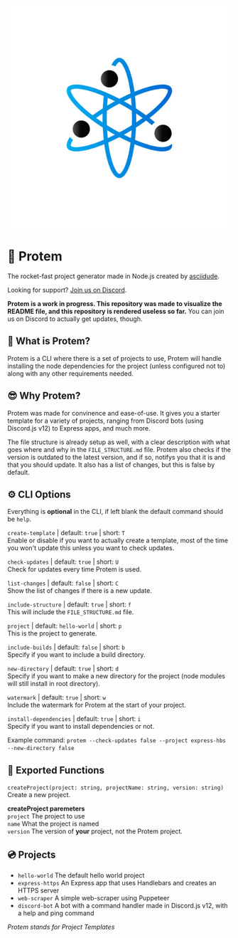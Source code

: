 <center>
    <img src="images/icon.png"></img>
</center>

# :rocket: Protem

The rocket-fast project generator made in Node.js created by [asciidude](https://www.github.com/asciidude).

Looking for support? [Join us on Discord](https://discord.gg/NBxHE5UyTD).

<b>Protem is a work in progress. This repository was made to visualize the README file, and this repository is rendered useless so far.</b> You can join us on Discord to actually get updates, though.

## :thinking:  What is Protem?
Protem is a CLI where there is a set of projects to use, Protem will handle installing the node dependencies for the project (unless configured not to) along with any other requirements needed.

## :sunglasses: Why Protem?
Protem was made for convinence and ease-of-use. It gives you a starter template for a variety of projects, ranging from Discord bots (using Discord.js v12) to Express apps, and much more.

The file structure is already setup as well, with a clear description with what goes where and why in the `FILE_STRUCTURE.md` file. Protem also checks if the version is outdated to the latest version, and if so, notifys you that it is and that you should update. It also has a list of changes, but this is false by default.

## :gear: CLI Options
Everything is <b>optional</b> in the CLI, if left blank the default command should be `help`.

`create-template` | default: `true` | short: `T`\
Enable or disable if you want to actually create a template, most of the time you won't update this unless you want to check updates.

`check-updates` | default: `true` | short: `U`\
Check for updates every time Protem is used.

`list-changes` | default: `false` | short: `C`\
Show the list of changes if there is a new update.

`include-structure` | default: `true` | short: `f`\
This will include the `FILE_STRUCTURE.md` file.

`project` | default: `hello-world` | short: `p`\
This is the project to generate.

`include-builds` | default: `false` | short: `b`\
Specify if you want to include a build directory.

`new-directory` | default: `true` | short: `d`\
Specify if you want to make a new directory for the project (node modules will still install in root directory).

`watermark` | default: `true` | short: `w`\
Include the watermark for Protem at the start of your project.

`install-dependencies` | default: `true` | short: `i`\
Specify if you want to install dependencies or not.

Example command: `protem --check-updates false --project express-hbs --new-directory false`

## :robot: Exported Functions
`createProject(project: string, projectName: string, version: string)` Create a new project.

<b>createProject paremeters</b>\
`project` The project to use\
`name` What the project is named\
`version` The version of <b>your</b> project, not the Protem project.

## :cd: Projects

* `hello-world` The default hello world project
* `express-https` An Express app that uses Handlebars and creates an HTTPS server
* `web-scraper` A simple web-scraper using Puppeteer
* `discord-bot` A bot with a command handler made in Discord.js v12, with a help and ping command

<i>Protem stands for Project Templates</i>
